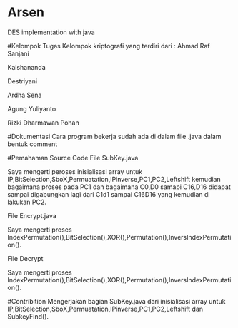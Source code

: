 # Arsen
DES implementation with java

#Kelompok
Tugas Kelompok kriptografi yang terdiri dari :
Ahmad Raf Sanjani

Kaishananda

Destriyani

Ardha Sena

Agung Yuliyanto

Rizki Dharmawan Pohan 

#Dokumentasi
Cara program bekerja sudah ada di dalam file .java dalam bentuk comment 

#Pemahaman Source Code
File SubKey.java

Saya mengerti peroses inisialisasi array untuk IP,BitSelection,SboX,Permuatation,IPinverse,PC1,PC2,Leftshift kemudian bagaimana proses pada PC1 dan bagaimana C0,D0 samapi C16,D16 didapat sampai digabungkan lagi dari C1d1 sampai C16D16 yang kemudian di lakukan PC2.

File Encrypt.java

Saya mengerti proses IndexPermutation(),BitSelection(),XOR(),Permutation(),InversIndexPermutation().

File Decrypt

Saya mengerti proses IndexPermutation(),BitSelection(),XOR(),Permutation(),InversIndexPermutation().

#Contribition
Mengerjakan bagian SubKey.java dari inisialisasi array untuk IP,BitSelection,SboX,Permuatation,IPinverse,PC1,PC2,Leftshift dan SubkeyFind().
